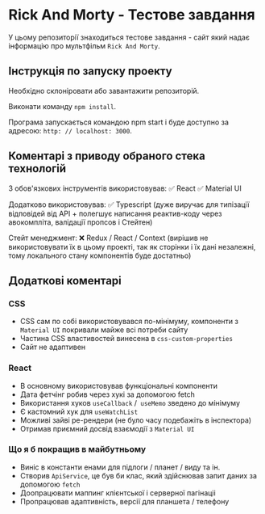 # Rick And Morty - Тестове завдання

У цьому репозиторії знаходиться тестове завдання - сайт який надає інформацію про мультфільм `Rick And Morty`.

## Інструкція по запуску проекту

Необхідно склоніровати або завантажити репозиторій.

Виконати команду `npm install`.

Програма запускається командою npm start і буде доступно за адресою: `http: // localhost: 3000`.

## Коментарі з приводу обраного стека технологій

З обов'язкових інструментів використовував:
✅ React
✅ Material UI

Додатково використовував:
✅ Typescript (дуже виручає для типізації відповідей від API + полегшує написання реактив-коду через авокомпліта, валідації пропсов і Стейтен)

Стейт менеджмент:
❌ Redux / React / Context (вирішив не використовувати їх в цьому проекті, так як сторінки і їх дані незалежні, тому локального стану компонентів буде достатньо)

## Додаткові коментарі
### CSS
* CSS сам по собі використовувався по-мінімуму, компоненти з `Material UI` покривали майже всі потреби сайту
* Частина СSS властивостей винесена в `css-custom-properties`
* Сайт не адаптивен

### React
* В основному використовував функціональні компоненти
* Дата фетчінг робив через хукі за допомогою fetch
* Використання хуков `useCallback` /` useMemo` зведено до мінімуму
* Є кастомний хук для `useWatchList`
* Можливі зайві ре-рендери (не було часу подебажіть в інспектора)
* Отримав приємний досвід взаємодії з `Material UI`

### Що я б покращив в майбутньому
* Виніс в константи енами для підлоги / планет / виду та ін.
* Створив `ApiService`, це був би клас, який здійснював запит даних за допомогою `fetch`
* Доопрацювати маппинг клієнтської і серверної пагінаціі
* Пропрацював адаптивність, версії для планшета / телефону